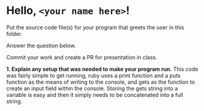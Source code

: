 # Hello, `<your name here>`!

Put the source code file(s) for your program that greets the user in this folder.

Answer the question below.

Commit your work and create a PR for presentation in class.

**1. Explain any setup that was needed to make your program run.**
This code was fairly simple to get running, ruby uses a print function and a puts function as the means of writing to the console, and gets as the function to create an input field within the console. Storing the gets string into a variable is easy and then it simply needs to be concatenated  into a full string.
